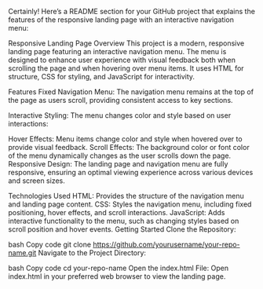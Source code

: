 
Certainly! Here’s a README section for your GitHub project that explains the features of the responsive landing page with an interactive navigation menu:

Responsive Landing Page
Overview
This project is a modern, responsive landing page featuring an interactive navigation menu. The menu is designed to enhance user experience with visual feedback both when scrolling the page and when hovering over menu items. It uses HTML for structure, CSS for styling, and JavaScript for interactivity.

Features
Fixed Navigation Menu: The navigation menu remains at the top of the page as users scroll, providing consistent access to key sections.

Interactive Styling: The menu changes color and style based on user interactions:

Hover Effects: Menu items change color and style when hovered over to provide visual feedback.
Scroll Effects: The background color or font color of the menu dynamically changes as the user scrolls down the page.
Responsive Design: The landing page and navigation menu are fully responsive, ensuring an optimal viewing experience across various devices and screen sizes.

Technologies Used
HTML: Provides the structure of the navigation menu and landing page content.
CSS: Styles the navigation menu, including fixed positioning, hover effects, and scroll interactions.
JavaScript: Adds interactive functionality to the menu, such as changing styles based on scroll position and hover events.
Getting Started
Clone the Repository:

bash
Copy code
git clone https://github.com/yourusername/your-repo-name.git
Navigate to the Project Directory:

bash
Copy code
cd your-repo-name
Open the index.html File: Open index.html in your preferred web browser to view the landing page.
